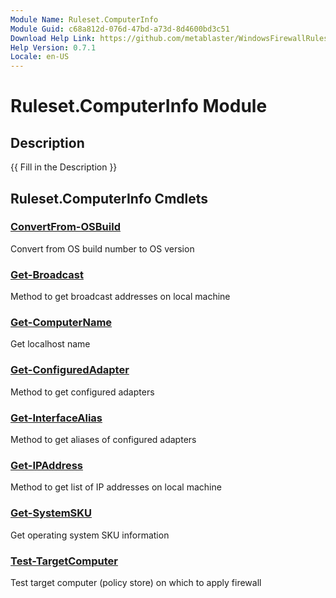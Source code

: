 ```yaml
---
Module Name: Ruleset.ComputerInfo
Module Guid: c68a812d-076d-47bd-a73d-8d4600bd3c51
Download Help Link: https://github.com/metablaster/WindowsFirewallRuleset/tree/master/Config/HelpContent/0.7.1
Help Version: 0.7.1
Locale: en-US
---
```


# Ruleset.ComputerInfo Module

## Description

{{ Fill in the Description }}

## Ruleset.ComputerInfo Cmdlets

### [ConvertFrom-OSBuild](ConvertFrom-OSBuild.md)

Convert from OS build number to OS version

### [Get-Broadcast](Get-Broadcast.md)

Method to get broadcast addresses on local machine

### [Get-ComputerName](Get-ComputerName.md)

Get localhost name

### [Get-ConfiguredAdapter](Get-ConfiguredAdapter.md)

Method to get configured adapters

### [Get-InterfaceAlias](Get-InterfaceAlias.md)

Method to get aliases of configured adapters

### [Get-IPAddress](Get-IPAddress.md)

Method to get list of IP addresses on local machine

### [Get-SystemSKU](Get-SystemSKU.md)

Get operating system SKU information

### [Test-TargetComputer](Test-TargetComputer.md)

Test target computer (policy store) on which to apply firewall
